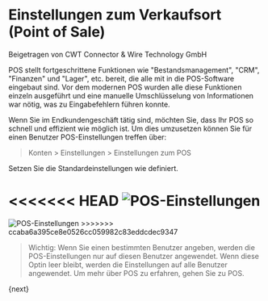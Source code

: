 # Einstellungen zum Verkaufsort (Point of Sale)
<span class="text-muted contributed-by">Beigetragen von CWT Connector & Wire Technology GmbH</span>

POS stellt fortgeschrittene Funktionen wie "Bestandsmanagement", "CRM", "Finanzen" und "Lager", etc. bereit, die alle mit in die POS-Software eingebaut sind. Vor dem modernen POS wurden alle diese Funktionen einzeln ausgeführt und eine manuelle Umschlüsselung von Informationen war nötig, was zu Eingabefehlern führen konnte.

Wenn Sie im Endkundengeschäft tätig sind, möchten Sie, dass Ihr POS so schnell und effizient wie möglich ist. Um dies umzusetzen können Sie für einen Benutzer POS-Einstellungen treffen über:

> Konten > Einstellungen > Einstellungen zum POS

Setzen Sie die Standardeinstellungen wie definiert.

<<<<<<< HEAD
<img class="screenshot" alt="POS-Einstellungen" src="/docs/assets/img/pos-setting/pos-setting.png">
=======
<img class="screenshot" alt="POS-Einstellungen" src="{{docs_base_url}}/assets/img/pos-setting/pos-setting.png">
>>>>>>> ccaba6a395ce8e0526cc059982c83eddcdec9347

> Wichtig: Wenn Sie einen bestimmten Benutzer angeben, werden die POS-Einstellungen nur auf diesen Benutzer angewendet. Wenn diese Optin leer bleibt, werden die Einstellungen auf alle Benutzer angewendet. Um mehr über POS zu erfahren, gehen Sie zu POS.

{next}
